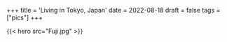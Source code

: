 +++
title = 'Living in Tokyo, Japan'
date = 2022-08-18
draft = false
tags = ["pics"]
+++

{{< hero src="Fuji.jpg" >}}

